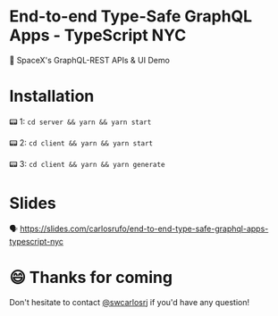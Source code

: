 # End-to-end Type-Safe GraphQL Apps - TypeScript NYC
🚀 SpaceX's GraphQL-REST APIs &amp; UI Demo

# Installation

📟 1: `cd server && yarn && yarn start`

📟 2: `cd client && yarn && yarn start`

📟 3: `cd client && yarn && yarn generate`

# Slides

🗣 https://slides.com/carlosrufo/end-to-end-type-safe-graphql-apps-typescript-nyc

# 😄 Thanks for coming

Don't hesitate to contact [@swcarlosrj](https://twitter.com/swcarlosrj) if you'd have any question!

